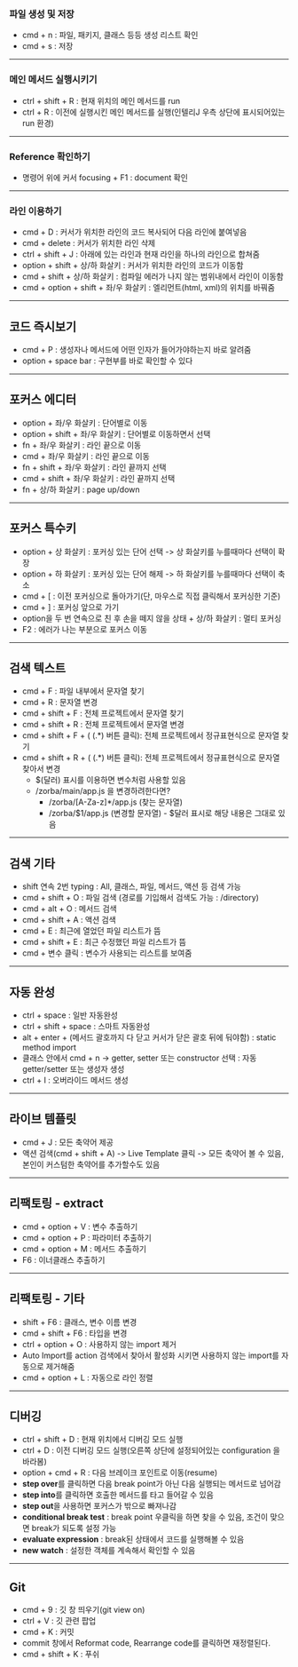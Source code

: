 ### 파일 생성 및 저장
- cmd + n : 파일, 패키지, 클래스 등등 생성 리스트 확인
- cmd + s : 저장
---
### 메인 메서드 실행시키기
- ctrl + shift + R : 현재 위치의 메인 메서드를 run
- ctrl + R : 이전에 실행시킨 메인 메서드를 실행(인텔리J 우측 상단에 표시되어있는 run 환경)
---
### Reference 확인하기
- 명령어 위에 커서 focusing + F1 : document 확인

---
### 라인 이용하기
- cmd + D : 커서가 위치한 라인의 코드 복사되어 다음 라인에 붙여넣음
- cmd + delete : 커서가 위치한 라인 삭제 
- ctrl + shift + J : 아래에 있는 라인과 현재 라인을 하나의 라인으로 합쳐줌
- option + shift + 상/하 화살키 : 커서가 위치한 라인의 코드가 이동함
- cmd + shift + 상/하 화살키 : 컴파일 에러가 나지 않는 범위내에서 라인이 이동함
- cmd + option + shift + 좌/우 화살키 : 엘리먼트(html, xml)의 위치를 바꿔줌

---
## 코드 즉시보기
- cmd + P : 생성자나 메서드에 어떤 인자가 들어가야하는지 바로 알려줌
- option + space bar : 구현부를 바로 확인할 수 있다

---
## 포커스 에디터
- option + 좌/우 화살키 : 단어별로 이동 
- option + shift + 좌/우 화살키 : 단어별로 이동하면서 선택
- fn + 좌/우 화살키 : 라인 끝으로 이동
- cmd + 좌/우 화살키 : 라인 끝으로 이동
- fn + shift + 좌/우 화살키 : 라인 끝까지 선택
- cmd + shift + 좌/우 화살키 : 라인 끝까지 선택
- fn + 상/하 화살키 : page up/down 

---
## 포커스 특수키
- option + 상 화살키 : 포커싱 있는 단어 선택 -> 상 화살키를 누를때마다 선택이 확장
- option + 하 화살키 : 포커싱 있는 단어 해제 -> 하 화살키를 누를때마다 선택이 축소
- cmd + [ : 이전 포커싱으로 돌아가기(단, 마우스로 직접 클릭해서 포커싱한 기준) 
- cmd + ] : 포커싱 앞으로 가기
- option을 두 번 연속으로 친 후 손을 떼지 않을 상태 + 상/하 화살키 : 멀티 포커싱
- F2 : 에러가 나는 부분으로 포커스 이동

---
## 검색 텍스트 
- cmd + F : 파일 내부에서 문자열 찾기
- cmd + R : 문자열 변경
- cmd + shift + F : 전체 프로젝트에서 문자열 찾기
- cmd + shift + R : 전체 프로젝트에서 문자열 변경
- cmd + shift + F + ( (.*) 버튼 클릭): 전체 프로젝트에서 정규표현식으로 문자열 찾기
- cmd + shift + R + ( (.*) 버튼 클릭): 전체 프로젝트에서 정규표현식으로 문자열 찾아서 변경
  - $(달러) 표시를 이용하면 변수처럼 사용할 있음 
  - /zorba/main/app.js 을 변경하려한다면?
    - \/zorba/[A-Za-z]*\/app.js (찾는 문자열)
    - \/zorba/$1\/app.js (변경할 문자열) - $달러 표시로 해당 내용은 그대로 있음
    
---
## 검색 기타
- shift 연속 2번 typing : All, 클래스, 파일, 메서드, 액션 등 검색 가능
- cmd + shift + O : 파일 검색 (경로를 기입해서 검색도 가능 : /directory)
- cmd + alt + O : 메서드 검색
- cmd + shift + A : 액션 검색
- cmd + E : 최근에 열었던 파일 리스트가 뜸
- cmd + shift + E : 최근 수정했던 파일 리스트가 뜸
- cmd + 변수 클릭 : 변수가 사용되는 리스트를 보여줌

---
## 자동 완성
- ctrl + space : 일반 자동완성
- ctrl + shift + space : 스마트 자동완성
- alt + enter + (메서드 괄호까지 다 닫고 커서가 닫은 괄호 뒤에 둬야함) : static method import
- 클래스 안에서 cmd + n -> getter, setter 또는 constructor 선택 : 자동 getter/setter 또는 생성자 생성
- ctrl + I : 오버라이드 메서드 생성

---
## 라이브 템플릿 
- cmd + J : 모든 축약어 제공
- 액션 검색(cmd + shift + A) -> Live Template 클릭 -> 모든 축약어 볼 수 있음, 본인이 커스텀한 축약어를 추가할수도 있음

---  
## 리팩토링 - extract
- cmd + option + V : 변수 추출하기
- cmd + option + P : 파라미터 추출하기
- cmd + option + M : 메서드 추출하기
- F6 : 이너클래스 추출하기

---
## 리팩토링 - 기타 
- shift + F6 : 클래스, 변수 이름 변경
- cmd + shift + F6 : 타입을 변경
- ctrl + option + O : 사용하지 않는 import 제거
- Auto Import를 action 검색에서 찾아서 활성화 시키면 사용하지 않는 import를 자동으로 제거해줌
- cmd + option + L : 자동으로 라인 정렬

---
## 디버깅
- ctrl + shift + D : 현재 위치에서 디버깅 모드 실행
- ctrl + D : 이전 디버깅 모드 실행(오른쪽 상단에 설정되어있는 configuration 을 바라봄)
- option + cmd + R : 다음 브레이크 포인트로 이동(resume)
- **step over**를 클릭하면 다음 break point가 아닌 다음 실행되는 메서드로 넘어감
- **step into**를 클릭하면 호출한 메서드를 타고 들어갈 수 있음
- **step out**을 사용하면 포커스가 밖으로 빠져나감
- **conditional break test** : break point 우클릭을 하면 찾을 수 있음, 조건이 맞으면 break가 되도록 설정 가능
- **evaluate expression** : break된 상태에서 코드를 실행해볼 수 있음
- **new watch** : 설정한 객체를 계속해서 확인할 수 있음

---
## Git
- cmd + 9 : 깃 창 띄우기(git view on)
- ctrl + V : 깃 관련 팝업
- cmd + K : 커밋
- commit 창에서 Reformat code, Rearrange code를 클릭하면 재정렬된다.
- cmd + shift + K : 푸쉬


